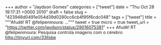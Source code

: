 
+++
author = "Jaydson Gomes"
categories = ["tweet"]
date = "Thu Oct 28 19:17:31 +0000 2010"
draft = false
slug = "423948d0491e054d39d0280cc6cb4f95f6cdc048"
tags = ["tweet"]
title = """Afudê! RT @felipenmoura: ..."""
tweet = true
micro = true
tweet_url = "https://twitter.com/jaydson/status/29016075381"
+++
Afudê! RT @felipenmoura: Pesquisa controla imagens com o cérebro http://tinyurl.com/33llsbe
